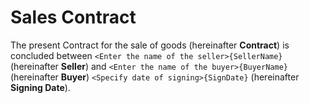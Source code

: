 # Sales Contract
The present Contract for the sale of goods (hereinafter **Contract**) is concluded between `<Enter the name of the seller>{SellerName}` (hereinafter **Seller**) and `<Enter the name of the buyer>{BuyerName}` (hereinafter **Buyer**) `<Specify date of signing>{SignDate}` (hereinafter **Signing Date**).
